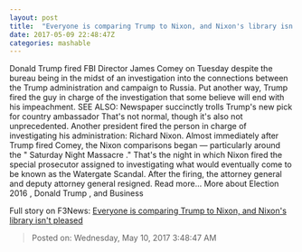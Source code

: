 ```yaml
---
layout: post
title:  "Everyone is comparing Trump to Nixon, and Nixon's library isn't pleased"
date: 2017-05-09 22:48:47Z
categories: mashable
---
```


Donald Trump fired FBI Director James Comey on Tuesday despite the bureau being in the midst of an investigation into the connections between the Trump administration and campaign to Russia. Put another way, Trump fired the guy in charge of the investigation that some believe will end with his impeachment. SEE ALSO: Newspaper succinctly trolls Trump's new pick for country ambassador That's not normal, though it's also not unprecedented. Another president fired the person in charge of investigating his administration: Richard Nixon. Almost immediately after Trump fired Comey, the Nixon comparisons began — particularly around the " Saturday Night Massacre ." That's the night in which Nixon fired the special prosecutor assigned to investigating what would eventually come to be known as the Watergate Scandal. After the firing, the attorney general and deputy attorney general resigned. Read more... More about Election 2016 , Donald Trump , and Business


Full story on F3News: [Everyone is comparing Trump to Nixon, and Nixon's library isn't pleased](http://www.f3nws.com/n/QAenMG)

> Posted on: Wednesday, May 10, 2017 3:48:47 AM
